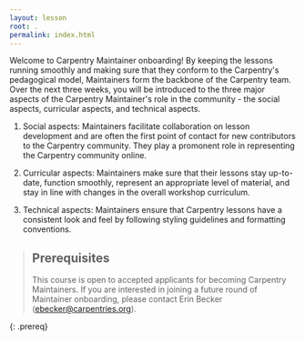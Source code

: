 ```yaml
---
layout: lesson
root: .
permalink: index.html
---
```


Welcome to Carpentry Maintainer onboarding! By keeping the
lessons running smoothly and making sure that they conform
to the Carpentry's pedagogical model, Maintainers form the
backbone of the Carpentry team. Over the next three weeks, you will
be introduced to the three major aspects of the Carpentry
Maintainer's role in the community - the social aspects, curricular
aspects, and technical aspects.

1. Social aspects: Maintainers facilitate collaboration on lesson
development and are often the first point of contact
for new contributors to the Carpentry community. They play a
promonent role in representing the Carpentry community online.

2. Curricular aspects: Maintainers make sure that their lessons
stay up-to-date, function smoothly, represent an appropriate level of material, and
stay in line with changes in the overall workshop curriculum.

3. Technical aspects: Maintainers ensure that Carpentry lessons
have a consistent look and feel by following styling guidelines and
formatting conventions.

> ## Prerequisites
> This course is open to accepted applicants for becoming Carpentry
> Maintainers. If you are interested in joining a future round of
> Maintainer onboarding, please contact Erin Becker (ebecker@carpentries.org).
>
{: .prereq}
